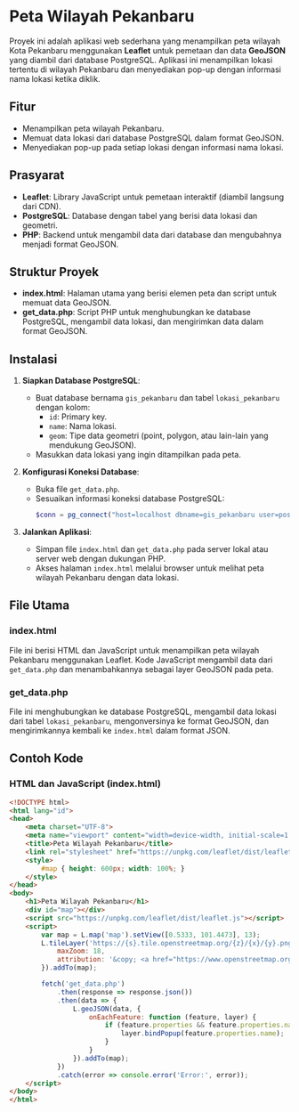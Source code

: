 # Peta Wilayah Pekanbaru

Proyek ini adalah aplikasi web sederhana yang menampilkan peta wilayah Kota Pekanbaru menggunakan **Leaflet** untuk pemetaan dan data **GeoJSON** yang diambil dari database PostgreSQL. Aplikasi ini menampilkan lokasi tertentu di wilayah Pekanbaru dan menyediakan pop-up dengan informasi nama lokasi ketika diklik.

## Fitur
- Menampilkan peta wilayah Pekanbaru.
- Memuat data lokasi dari database PostgreSQL dalam format GeoJSON.
- Menyediakan pop-up pada setiap lokasi dengan informasi nama lokasi.

## Prasyarat
- **Leaflet**: Library JavaScript untuk pemetaan interaktif (diambil langsung dari CDN).
- **PostgreSQL**: Database dengan tabel yang berisi data lokasi dan geometri.
- **PHP**: Backend untuk mengambil data dari database dan mengubahnya menjadi format GeoJSON.

## Struktur Proyek
- **index.html**: Halaman utama yang berisi elemen peta dan script untuk memuat data GeoJSON.
- **get_data.php**: Script PHP untuk menghubungkan ke database PostgreSQL, mengambil data lokasi, dan mengirimkan data dalam format GeoJSON.

## Instalasi

1. **Siapkan Database PostgreSQL**:
    - Buat database bernama `gis_pekanbaru` dan tabel `lokasi_pekanbaru` dengan kolom:
      - `id`: Primary key.
      - `name`: Nama lokasi.
      - `geom`: Tipe data geometri (point, polygon, atau lain-lain yang mendukung GeoJSON).
    - Masukkan data lokasi yang ingin ditampilkan pada peta.

2. **Konfigurasi Koneksi Database**:
    - Buka file `get_data.php`.
    - Sesuaikan informasi koneksi database PostgreSQL:
      ```php
      $conn = pg_connect("host=localhost dbname=gis_pekanbaru user=postgres password=12345678");
      ```

3. **Jalankan Aplikasi**:
    - Simpan file `index.html` dan `get_data.php` pada server lokal atau server web dengan dukungan PHP.
    - Akses halaman `index.html` melalui browser untuk melihat peta wilayah Pekanbaru dengan data lokasi.

## File Utama

### index.html
File ini berisi HTML dan JavaScript untuk menampilkan peta wilayah Pekanbaru menggunakan Leaflet. Kode JavaScript mengambil data dari `get_data.php` dan menambahkannya sebagai layer GeoJSON pada peta.

### get_data.php
File ini menghubungkan ke database PostgreSQL, mengambil data lokasi dari tabel `lokasi_pekanbaru`, mengonversinya ke format GeoJSON, dan mengirimkannya kembali ke `index.html` dalam format JSON.

## Contoh Kode

### HTML dan JavaScript (index.html)
```html
<!DOCTYPE html>
<html lang="id">
<head>
    <meta charset="UTF-8">
    <meta name="viewport" content="width=device-width, initial-scale=1.0">
    <title>Peta Wilayah Pekanbaru</title>
    <link rel="stylesheet" href="https://unpkg.com/leaflet/dist/leaflet.css" />
    <style>
        #map { height: 600px; width: 100%; }
    </style>
</head>
<body>
    <h1>Peta Wilayah Pekanbaru</h1>
    <div id="map"></div>
    <script src="https://unpkg.com/leaflet/dist/leaflet.js"></script>
    <script>
        var map = L.map('map').setView([0.5333, 101.4473], 13);
        L.tileLayer('https://{s}.tile.openstreetmap.org/{z}/{x}/{y}.png', {
            maxZoom: 18,
            attribution: '&copy; <a href="https://www.openstreetmap.org/copyright">OpenStreetMap</a>'
        }).addTo(map);

        fetch('get_data.php')
            .then(response => response.json())
            .then(data => {
                L.geoJSON(data, {
                    onEachFeature: function (feature, layer) {
                        if (feature.properties && feature.properties.name) {
                            layer.bindPopup(feature.properties.name);
                        }
                    }
                }).addTo(map);
            })
            .catch(error => console.error('Error:', error));
    </script>
</body>
</html>

